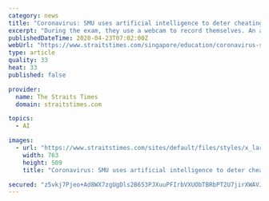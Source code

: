 ```yaml
---
category: news
title: "Coronavirus: SMU uses artificial intelligence to deter cheating in online exams"
excerpt: "During the exam, they use a webcam to record themselves. An artificial intelligence algorithm will track their eye movement to determine where and what they are looking at, to deter cheating. After the exam, only the course instructor can review video recordings and the results of the proctoring or invigilating session and video segments."
publishedDateTime: 2020-04-23T07:02:00Z
webUrl: "https://www.straitstimes.com/singapore/education/coronavirus-smu-uses-artificial-intelligence-to-deter-cheating-in-online-exams"
type: article
quality: 33
heat: 33
published: false

provider:
  name: The Straits Times
  domain: straitstimes.com

topics:
  - AI

images:
  - url: "https://www.straitstimes.com/sites/default/files/styles/x_large/public/articles/2020/04/23/yq-smulogo-23042021.jpg?itok=GgUsEpGG"
    width: 763
    height: 509
    title: "Coronavirus: SMU uses artificial intelligence to deter cheating in online exams"

secured: "z5vkj7Pjeo+Ad8WX7zgUgDls2B653PJXuuPFIrbVXUObTBRbPT2U7jirXWAVJYodVODTk4iBSuwNEKBKOiIgdMC6Ig17Aq/9LT2pHMGHWYPxhrOYOhdTAUJ1G72PZQ0KQghxizq9MTOoNnwbQ5W7gN8ekkaEKNGPnnv2WljvctL40xgwsgyKrU5Tn0YcU4xvoUAIJhmUTOeskuouZRQwsT035ANnM2p5I64REN1+koAWnqa+Ho6z8we7cXqW4aUcPH7n0tBxnrJ4eH7M8S5RBOi6ed3QbhNp1WfrZg9bfDMD93bzTBpSmejLNNkPR7po;4lBT2bCmLD+SzpH4nKPnWg=="
---
```


